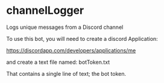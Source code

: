 # channelLogger
Logs unique messages from a Discord channel

To use this bot, you will need to create a discord Application:

https://discordapp.com/developers/applications/me

and create a text file named:
botToken.txt

That contains a single line of text; the bot token.
